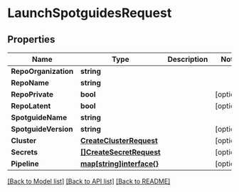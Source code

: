 # LaunchSpotguidesRequest

## Properties
Name | Type | Description | Notes
------------ | ------------- | ------------- | -------------
**RepoOrganization** | **string** |  | 
**RepoName** | **string** |  | 
**RepoPrivate** | **bool** |  | [optional] 
**RepoLatent** | **bool** |  | [optional] 
**SpotguideName** | **string** |  | 
**SpotguideVersion** | **string** |  | [optional] 
**Cluster** | [**CreateClusterRequest**](CreateClusterRequest.md) |  | [optional] 
**Secrets** | [**[]CreateSecretRequest**](CreateSecretRequest.md) |  | [optional] 
**Pipeline** | [**map[string]interface{}**](map[string]interface{}.md) |  | [optional] 

[[Back to Model list]](../README.md#documentation-for-models) [[Back to API list]](../README.md#documentation-for-api-endpoints) [[Back to README]](../README.md)



